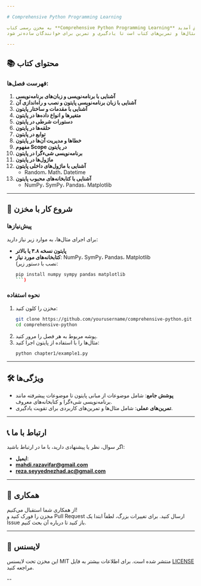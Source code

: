 ```yaml
---

# Comprehensive Python Programming Learning

به مخزن رسمی کتاب **Comprehensive Python Programming Learning** خوش آمدید!  
این مخزن شامل تمام کدهای مثال‌ها و تمرین‌های کتاب است تا یادگیری و تمرین برای خوانندگان ساده‌تر شود.

---
```


## 📚 محتوای کتاب

### فهرست فصل‌ها:
1. **آشنایی با برنامه‌نویسی و زبان‌های برنامه‌نویسی**  
2. **آشنایی با زبان برنامه‌نویسی پایتون و نصب و راه‌اندازی آن**  
3. **آشنایی با مقدمات و ساختار پایتون**  
4. **متغیرها و انواع داده‌ها در پایتون**  
5. **دستورات شرطی در پایتون**  
6. **حلقه‌ها در پایتون**  
7. **توابع در پایتون**  
8. **خطاها و مدیریت آن‌ها در پایتون**  
9. **مفهوم Scope در پایتون**  
10. **برنامه‌نویسی شیءگرا در پایتون**  
11. **ماژول‌ها در پایتون**  
12. **آشنایی با ماژول‌های داخلی پایتون**  
    - Random، Math، Datetime  
13. **آشنایی با کتابخانه‌های محبوب پایتون**  
    - NumPy، SymPy، Pandas، Matplotlib  

---

## 🚀 شروع کار با مخزن

### پیش‌نیازها
برای اجرای مثال‌ها، به موارد زیر نیاز دارید:  
- **پایتون نسخه ۳.۸ یا بالاتر**  
- **کتابخانه‌های مورد نیاز**: NumPy، SymPy، Pandas، Matplotlib  
  (نصب با دستور زیر:  
  ```bash
  pip install numpy sympy pandas matplotlib
  ```)

### نحوه استفاده
1. مخزن را کلون کنید:  
   ```bash
   git clone https://github.com/yourusername/comprehensive-python.git
   cd comprehensive-python
   ```  
2. پوشه مربوط به هر فصل را مرور کنید.  
3. مثال‌ها را با استفاده از پایتون اجرا کنید:  
   ```bash
   python chapter1/example1.py
   ```

---

## 🛠️ ویژگی‌ها

- **پوشش جامع**: شامل موضوعات از مبانی پایتون تا موضوعات پیشرفته مانند برنامه‌نویسی شیءگرا و کتابخانه‌های معروف.  
- **تمرین‌های عملی**: شامل مثال‌ها و تمرین‌های کاربردی برای تقویت یادگیری.  

---

## 📞 ارتباط با ما

اگر سوال، نظر یا پیشنهادی دارید، با ما در ارتباط باشید:  
- **ایمیل**:
- **mahdi.razavifar@gmail.com**
- **reza.seyyednezhad.ac@gmail.com**

---

## 🙌 همکاری

از همکاری شما استقبال می‌کنیم!  
مخزن را فورک کنید و Pull Request ارسال کنید. برای تغییرات بزرگ، لطفاً ابتدا یک Issue باز کنید تا درباره آن بحث کنیم.

---

## 📜 لایسنس

این مخزن تحت لایسنس MIT منتشر شده است. برای اطلاعات بیشتر به فایل [LICENSE](LICENSE) مراجعه کنید.

--
